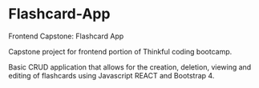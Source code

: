 # Flashcard-App
Frontend Capstone: Flashcard App

Capstone project for frontend portion of Thinkful coding bootcamp.

Basic CRUD application that allows for the creation, deletion, viewing and editing of flashcards using Javascript REACT and Bootstrap 4.
